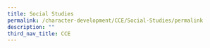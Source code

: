 ```yaml
---
title: Social Studies
permalink: /character-development/CCE/Social-Studies/permalink
description: ""
third_nav_title: CCE
---
```

